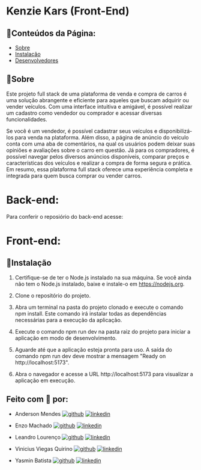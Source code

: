 # Kenzie Kars (Front-End)

## 📃Conteúdos da Página:

-   [Sobre](#Sobre)
-   [Instalação](#Instalação)
-   [Desenvolvedores](#Feito-com-🤍-por)

## 📜Sobre

Este projeto full stack de uma plataforma de venda e compra de carros é uma solução abrangente e eficiente para aqueles que buscam adquirir ou vender veículos. Com uma interface intuitiva e amigável, é possível realizar um cadastro como vendedor ou comprador e acessar diversas funcionalidades.

Se você é um vendedor, é possível cadastrar seus veículos e disponibilizá-los para venda na plataforma. Além disso, a página de anúncio do veículo conta com uma aba de comentários, na qual os usuários podem deixar suas opiniões e avaliações sobre o carro em questão. Já para os compradores, é possível navegar pelos diversos anúncios disponíveis, comparar preços e características dos veículos e realizar a compra de forma segura e prática. Em resumo, essa plataforma full stack oferece uma experiência completa e integrada para quem busca comprar ou vender carros.

# Back-end:

Para conferir o reposiório do back-end acesse:

# Front-end:

## 💾Instalação

1. Certifique-se de ter o Node.js instalado na sua máquina. Se você ainda não tem o Node.js instalado, baixe e instale-o em https://nodejs.org.

2. Clone o repositório do projeto.

3. Abra um terminal na pasta do projeto clonado e execute o comando npm install. Este comando irá instalar todas as dependências necessárias para a execução da aplicação.

4. Execute o comando npm run dev na pasta raiz do projeto para iniciar a aplicação em modo de desenvolvimento.

5. Aguarde até que a aplicação esteja pronta para uso. A saída do comando npm run dev deve mostrar a mensagem "Ready on http://localhost:5173".

6. Abra o navegador e acesse a URL http://localhost:5173 para visualizar a aplicação em execução.

## Feito com 🤍 por:

-   Anderson Mendes [![github](https://img.shields.io/badge/github-6e5494?style=for-the-badge&logo=github&logoColor=white)](https://github.com/Anderson-Leandro) [![linkedin](https://img.shields.io/badge/linkedin-0A66C2?style=for-the-badge&logo=linkedin&logoColor=white)](https://www.linkedin.com/in/anderson-mendes-leandro/)

-   Enzo Machado [![github](https://img.shields.io/badge/github-6e5494?style=for-the-badge&logo=github&logoColor=white)](https://github.com/m4chado) [![linkedin](https://img.shields.io/badge/linkedin-0A66C2?style=for-the-badge&logo=linkedin&logoColor=white)](https://www.linkedin.com/in/enzomachado01/)

-   Leandro Lourenço [![github](https://img.shields.io/badge/github-6e5494?style=for-the-badge&logo=github&logoColor=white)](https://github.com/leanndrocabral) [![linkedin](https://img.shields.io/badge/linkedin-0A66C2?style=for-the-badge&logo=linkedin&logoColor=white)](https://www.linkedin.com/in/leanndrocabral)

-   Vinicius Viegas Quirino [![github](https://img.shields.io/badge/github-6e5494?style=for-the-badge&logo=github&logoColor=white)](https://github.com/ViniciusQuirino) [![linkedin](https://img.shields.io/badge/linkedin-0A66C2?style=for-the-badge&logo=linkedin&logoColor=white)](https://www.linkedin.com/in/viniciusquirino/)

-   Yasmin Batista [![github](https://img.shields.io/badge/github-6e5494?style=for-the-badge&logo=github&logoColor=white)](https://github.com/tsukedev) [![linkedin](https://img.shields.io/badge/linkedin-0A66C2?style=for-the-badge&logo=linkedin&logoColor=white)](https://www.linkedin.com/in/tsukedev/)
